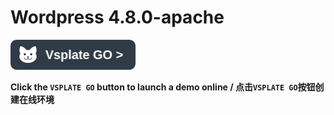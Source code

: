 # Wordpress 4.8.0-apache

<a href="https://www.vsplate.com/?docker-compose=https://github.com/vsplate/dcenvs/wordpress/4.8.0-apache"><img alt="VSPLATE GO" src="https://raw.githubusercontent.com/vsplate/images/master/vsgo_btn.png" width="200px"></a>

**Click the `VSPLATE GO` button to launch a demo online / 点击`VSPLATE GO`按钮创建在线环境**